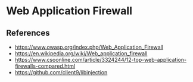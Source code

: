 # Web Application Firewall

## References

- <https://www.owasp.org/index.php/Web_Application_Firewall>
- <https://en.wikipedia.org/wiki/Web_application_firewall>
- <https://www.csoonline.com/article/3324244/12-top-web-application-firewalls-compared.html>
- <https://github.com/client9/libinjection>
